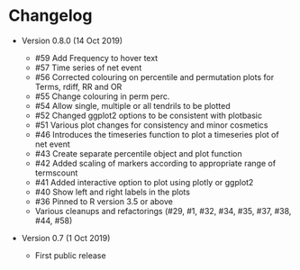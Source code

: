 # Changelog

- Version 0.8.0 (14 Oct 2019)
    - #59 Add Frequency to hover text
    - #57 Time series of net event
    - #56 Corrected colouring on percentile and permutation plots for Terms, rdiff, RR and OR
    - #55 Change colouring in perm perc.
    - #54 Allow single, multiple or all tendrils to be plotted
    - #52 Changed ggplot2 options to be consistent with plotbasic
    - #51 Various plot changes for consistency and minor cosmetics
    - #46 Introduces the timeseries function to plot a timeseries plot of net event
    - #43 Create separate percentile object and plot function
    - #42 Added scaling of markers according to appropriate range of termscount
    - #41 Added interactive option to plot using plotly or ggplot2
    - #40 Show left and right labels in the plots
    - #36 Pinned to R version 3.5 or above
    - Various cleanups and refactorings (#29, #1, #32, #34, #35, #37, #38, #44, #58)

- Version 0.7 (1 Oct 2019)
    - First public release

